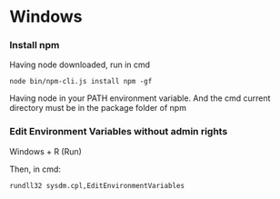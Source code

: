 # Windows

### Install npm

Having node downloaded, run in cmd

```shell
node bin/npm-cli.js install npm -gf
```

Having node in your PATH environment variable. And the cmd current directory must be in the package folder of npm

### Edit Environment Variables without admin rights

Windows + R (Run)

Then, in cmd:
```shell
rundll32 sysdm.cpl,EditEnvironmentVariables
```


